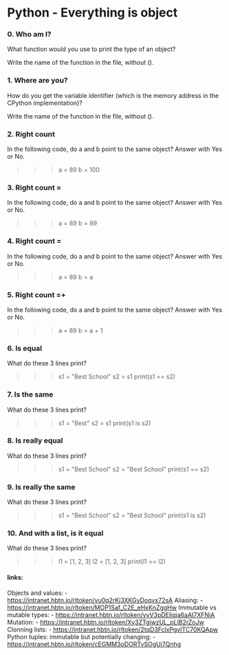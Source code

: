 # Python - Everything is object

### 0. Who am I?
What function would you use to print the type of an object?

Write the name of the function in the file, without ().

### 1. Where are you?
How do you get the variable identifier (which is the memory address in the CPython implementation)?

Write the name of the function in the file, without ().

### 2. Right count

In the following code, do a and b point to the same object? Answer with Yes or No.

>>> a = 89
>>> b = 100

### 3.  Right count =

In the following code, do a and b point to the same object? Answer with Yes or No.

>>> a = 89
>>> b = 89

### 4. Right count =

In the following code, do a and b point to the same object? Answer with Yes or No.

>>> a = 89
>>> b = a

### 5. Right count =+

In the following code, do a and b point to the same object? Answer with Yes or No.

>>> a = 89
>>> b = a + 1

### 6. Is equal

What do these 3 lines print?

>>> s1 = "Best School"
>>> s2 = s1
>>> print(s1 == s2)

### 7. Is the same

What do these 3 lines print?

>>> s1 = "Best"
>>> s2 = s1
>>> print(s1 is s2)

### 8. Is really equal

What do these 3 lines print?

>>> s1 = "Best School"
>>> s2 = "Best School"
>>> print(s1 == s2)

### 9. Is really the same

What do these 3 lines print?

>>> s1 = "Best School"
>>> s2 = "Best School"
>>> print(s1 is s2)

### 10. And with a list, is it equal

What do these 3 lines print?

>>> l1 = [1, 2, 3]
>>> l2 = [1, 2, 3] 
>>> print(l1 == l2)

#### links: 
Objects and values: - https://intranet.hbtn.io/rltoken/vu0q2rKj3XKGyDoqvx72sA
Aliasing:  - https://intranet.hbtn.io/rltoken/MOP1Saf_C2E_eHxKnZggHw
Immutable vs mutable types:  - https://intranet.hbtn.io/rltoken/vvV3pDEliqja6aAI7XFNiA
Mutation:  - https://intranet.hbtn.io/rltoken/Xy3ZTgiwzUL_pLlB2rZoJw
Clonning lists:  - https://intranet.hbtn.io/rltoken/2tqD3FclxPgvlTC70KQApw
Python tuples: immutable but potentially changing:  - https://intranet.hbtn.io/rltoken/cEGMM3oDORTvSOgUi7Qnhg